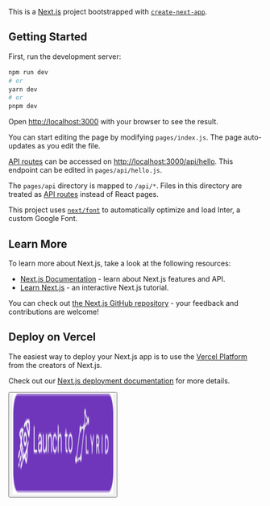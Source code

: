 This is a [Next.js](https://nextjs.org/) project bootstrapped with [`create-next-app`](https://github.com/vercel/next.js/tree/canary/packages/create-next-app).

## Getting Started

First, run the development server:

```bash
npm run dev
# or
yarn dev
# or
pnpm dev
```

Open [http://localhost:3000](http://localhost:3000) with your browser to see the result.

You can start editing the page by modifying `pages/index.js`. The page auto-updates as you edit the file.

[API routes](https://nextjs.org/docs/api-routes/introduction) can be accessed on [http://localhost:3000/api/hello](http://localhost:3000/api/hello). This endpoint can be edited in `pages/api/hello.js`.

The `pages/api` directory is mapped to `/api/*`. Files in this directory are treated as [API routes](https://nextjs.org/docs/api-routes/introduction) instead of React pages.

This project uses [`next/font`](https://nextjs.org/docs/basic-features/font-optimization) to automatically optimize and load Inter, a custom Google Font.

## Learn More

To learn more about Next.js, take a look at the following resources:

- [Next.js Documentation](https://nextjs.org/docs) - learn about Next.js features and API.
- [Learn Next.js](https://nextjs.org/learn) - an interactive Next.js tutorial.

You can check out [the Next.js GitHub repository](https://github.com/vercel/next.js/) - your feedback and contributions are welcome!

## Deploy on Vercel

The easiest way to deploy your Next.js app is to use the [Vercel Platform](https://vercel.com/new?utm_medium=default-template&filter=next.js&utm_source=create-next-app&utm_campaign=create-next-app-readme) from the creators of Next.js.

Check out our [Next.js deployment documentation](https://nextjs.org/docs/deployment) for more details.

<!-- [Deploy to Lyrid!!](http://localhost:3000/login?one-click-deploy=true&origin=github&repository-url=https://github.com/LyridInc/NextJS13-Node18.x-Template.git&env=testing&project-type=nextjs&repo-name=NextJS13-Node18.x-Template). -->

<a href="http://localhost:3000/login?one-click-deploy=true&origin=github&repository-url=https://github.com/LyridInc/NextJS13-Node18.x-Template.git&env=testing&project-type=nextjs&repo-name=NextJS13-Node18.x-Template">
  <button>
    <img src="/public/assets/svg/ocd_deploy_to_lyrid.svg" style="height: 200px; width:200px;"/>
  </button>
</a>


